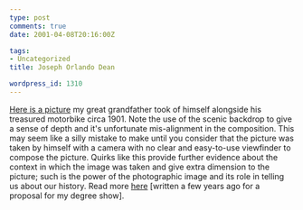 ```yaml
---
type: post
comments: true
date: 2001-04-08T20:16:00Z

tags:
- Uncategorized
title: Joseph Orlando Dean

wordpress_id: 1310
---
```


[Here is a picture](http://www.otherworld.demon.co.uk/zero-one/images/dean5.jpg) my great grandfather took of himself alongside his treasured motorbike circa 1901. Note the use of the scenic backdrop to give a sense of depth and it's unfortunate mis-alignment in the composition. This may seem like a silly mistake to make until you consider that the picture was taken by himself with a camera with no clear and easy-to-use viewfinder to compose the picture. Quirks like this provide further evidence about the context in which the image was taken and give extra dimension to the picture; such is the power of the photographic image and its role in telling us about our history. Read more [here](http://www.otherworld.demon.co.uk/zero-one/text1.html) [written a few years ago for a proposal for my degree show]. 
